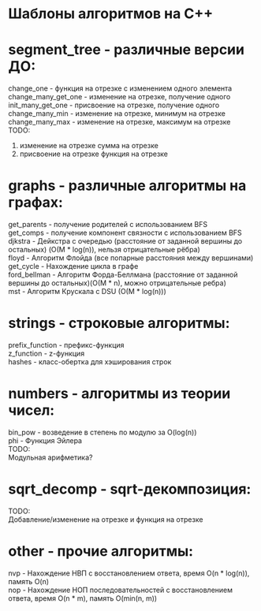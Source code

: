 # Шаблоны алгоритмов на C++

# segment_tree - различные версии ДО:
change_one - функция на отрезке с изменением одного элемента <br>
change_many_get_one - изменение на отрезке, получение одного <br>
init_many_get_one - присвоение на отрезке, получение одного <br>
change_many_min - изменение на отрезке, минимум на отрезке <br>
change_many_max - изменение на отрезке, максимум на отрезке <br>
TODO: <br>
1. изменение на отрезке сумма на отрезке<br>
2. присвоение на отрезке функция на отрезке<br>

# graphs - различные алгоритмы на графах:
get_parents - получение родителей с использованием BFS<br>
get_comps - получение компонент связности с использованием BFS<br>
djkstra - Дейкстра с очередью (расстояние от заданной вершины до остальных) (O(M * log(n)), нельзя отрицательные рёбра)<br>
floyd - Алгоритм Флойда (все попарные расстояния между вершинами)<br>
get_cycle - Нахождение цикла в графе<br>
ford_bellman - Алгоритм Форда-Беллмана (расстояние от заданной вершины до остальных)(O(M * n), можно отрицательные ребра)<br>
mst - Алгоритм Крускала с DSU (O(M * log(n)))

# strings - строковые алгоритмы:
prefix_function - префикс-функция<br>
z_function - z-функция<br>
hashes - класс-обертка для хэширования строк

# numbers - алгоритмы из теории чисел:
bin_pow - возведение в степень по модулю за O(log(n))<br>
phi - Функция Эйлера<br>
TODO:<br>
Модульная арифметика?

# sqrt_decomp - sqrt-декомпозиция:
TODO:<br>
Добавление/изменение на отрезке и функция на отрезке

# other - прочие алгоритмы:
nvp - Нахождение НВП с восстановлением ответа, время O(n * log(n)), память O(n)<br>
nop - Нахождение НОП последовательностей с восстановлением ответа, время O(n * m), память O(min(n, m))
